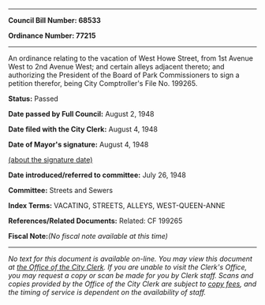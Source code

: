 

********

**Council Bill Number: 68533**
   
**Ordinance Number: 77215**
********

 An ordinance relating to the vacation of West Howe Street, from 1st Avenue West to 2nd Avenue West; and certain alleys adjacent thereto; and authorizing the President of the Board of Park Commissioners to sign a petition therefor, being City Comptroller's File No. 199265.

**Status:** Passed
   
**Date passed by Full Council:** August 2, 1948
   
**Date filed with the City Clerk:** August 4, 1948
   
**Date of Mayor's signature:** August 4, 1948
   
[(about the signature date)](/~public/approvaldate.htm)
   
   
   
**Date introduced/referred to committee:** July 26, 1948
   
**Committee:** Streets and Sewers
   
   
**Index Terms:** VACATING, STREETS, ALLEYS, WEST-QUEEN-ANNE

**References/Related Documents:** Related: CF 199265

**Fiscal Note:**_(No fiscal note available at this time)_
********

_No text for this document is available on-line. You may view this document at [the Office of the City Clerk](http://www.seattle.gov/leg/clerk/contactUs.htm). If you are unable to visit the Clerk's Office, you may request a copy or scan be made for you by Clerk staff. Scans and copies provided by the Office of the City Clerk are subject to [copy fees](http://clerk.seattle.gov/~public/clerkfees.htm), and the timing of service is dependent on the availability of staff._

